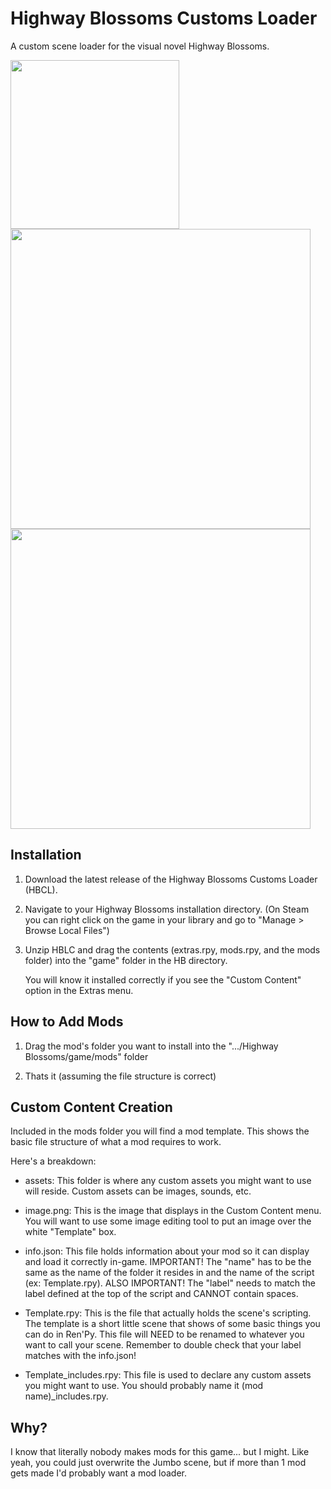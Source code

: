# Highway Blossoms Customs Loader
A custom scene loader for the visual novel Highway Blossoms.

<img src="https://github.com/archerassassin8/highway-blossoms-customs-loader/assets/34815165/2b244520-cc0c-4a88-a1da-880bce741171" height="270">
<img src="https://github.com/archerassassin8/highway-blossoms-customs-loader/assets/34815165/8d339fc8-9046-498b-8cfc-45b390ca4cbb" width="480">
<img src="https://github.com/archerassassin8/highway-blossoms-customs-loader/assets/34815165/bb5cbee7-ee28-454b-a5fa-2753de12685a" width="480">

## Installation

1) Download the latest release of the Highway Blossoms Customs Loader (HBCL).
2) Navigate to your Highway Blossoms installation directory. (On Steam you can right click on the game in your library and go to "Manage > Browse Local Files")
3) Unzip HBLC and drag the contents (extras.rpy, mods.rpy, and the mods folder) into the "game" folder in the HB directory.
	

    You will know it installed correctly if you see the "Custom Content" option in the Extras menu.
## How to Add Mods

1) Drag the mod's folder you want to install into the ".../Highway Blossoms/game/mods" folder

2) Thats it (assuming the file structure is correct)

## Custom Content Creation

Included in the mods folder you will find a mod template. This shows the basic file structure of what a mod requires to work. 

Here's a breakdown:


*    assets: This folder is where any custom assets you might want to use will reside. Custom assets can be images, sounds, etc.

*   image.png: This is the image that displays in the Custom Content menu. You will want to use some image editing tool to put an image over the white "Template" box.
		
*   info.json: This file holds information about your mod so it can display and load it correctly in-game. IMPORTANT! The "name" has to be the same as the name of the folder it resides in and the name of the script (ex: Template.rpy). ALSO IMPORTANT! The "label" needs to match the label defined at the top of the script and CANNOT contain spaces.
		
*    Template.rpy: This is the file that actually holds the scene's scripting. The template is a short little scene that shows of some basic things you can do in Ren'Py. This file will NEED to be renamed to whatever you want to call your scene. Remember to double check that your label matches with the info.json!
		
*    Template_includes.rpy: This file is used to declare any custom assets you might want to use. You should probably name it (mod name)_includes.rpy.
		
## Why?

I know that literally nobody makes mods for this game... but I might. Like yeah, you could just overwrite the Jumbo scene, but if more than 1 mod gets made I'd probably want a mod loader.
